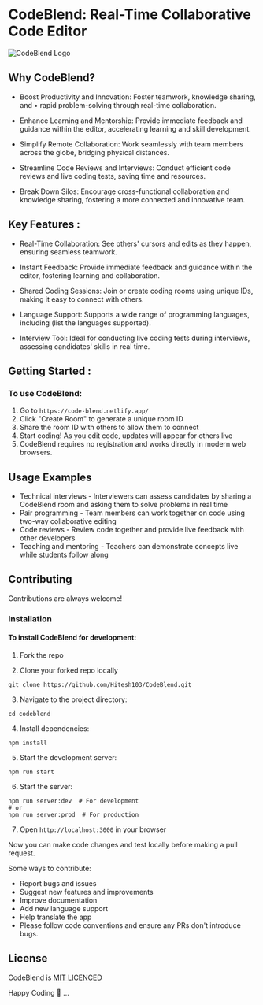 # CodeBlend: Real-Time Collaborative Code Editor

![CodeBlend Logo](https://lh3.googleusercontent.com/u/0/drive-viewer/AEYmBYSVYEUB6Eu_ic8-5YK2JKP9szIw-B6ZY6-m8i3preDyPqw6JKhnuMGq8FcDN_o5ZMu5yNDuSZWwa2BjB5UDmqq6WR4K=w1920-h937)

## Why CodeBlend?

- Boost Productivity and Innovation: Foster teamwork, knowledge sharing, and  • rapid problem-solving through real-time collaboration. 

- Enhance Learning and Mentorship: Provide immediate feedback and guidance within the editor, accelerating learning and skill development.

- Simplify Remote Collaboration: Work seamlessly with team members across the globe, bridging physical distances. 

- Streamline Code Reviews and Interviews: Conduct efficient code reviews and live coding tests, saving time and resources.

- Break Down Silos: Encourage cross-functional collaboration and knowledge sharing, fostering a more connected and innovative team.


## Key Features : 

- Real-Time Collaboration: See others' cursors and edits as they happen, ensuring seamless teamwork.

- Instant Feedback: Provide immediate feedback and guidance within the editor, fostering learning and collaboration.
- Shared Coding Sessions: Join or create coding rooms using unique IDs, making it easy to connect with others.
- Language Support: Supports a wide range of programming languages, including (list the languages supported).
- Interview Tool: Ideal for conducting live coding tests during interviews, assessing candidates' skills in real time.
## Getting Started :

### To use CodeBlend:

1. Go to `https://code-blend.netlify.app/`
2. Click "Create Room" to generate a unique room ID
3. Share the room ID with others to allow them to connect
4. Start coding! As you edit code, updates will appear for others live
5. CodeBlend requires no registration and works directly in modern web browsers.
## Usage Examples

- Technical interviews - Interviewers can assess candidates by sharing a CodeBlend room and asking them to solve problems in real time
- Pair programming - Team members can work together on code using two-way collaborative editing
- Code reviews - Review code together and provide live feedback with other developers
- Teaching and mentoring - Teachers can demonstrate concepts live while students follow along
## Contributing

Contributions are always welcome!

### Installation

#### To install CodeBlend for development:

1. Fork the repo


2. Clone your forked repo locally

```
git clone https://github.com/Hitesh103/CodeBlend.git
```

3. Navigate to the project directory:

```
cd codeblend
```

4. Install dependencies:

```
npm install
```

5. Start the development server:

```
npm run start
```

6. Start the server:

```
npm run server:dev  # For development
# or
npm run server:prod  # For production
```

7. Open `http://localhost:3000` in your browser


Now you can make code changes and test locally before making a pull request.

Some ways to contribute:

- Report bugs and issues
- Suggest new features and improvements
- Improve documentation
- Add new language support
- Help translate the app
- Please follow code conventions and ensure any PRs don't introduce bugs.
## License

CodeBlend is [MIT LICENCED](https://choosealicense.com/licenses/mit/) 

Happy Coding 💜 ...